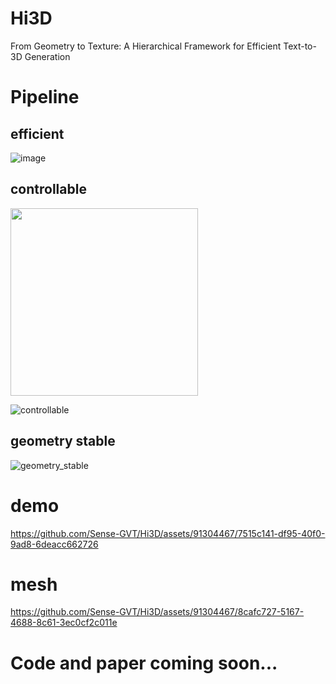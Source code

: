 # Hi3D
From Geometry to Texture: A Hierarchical Framework for Efficient Text-to-3D Generation

# Pipeline
## efficient
![image](https://github.com/Sense-GVT/Hi3D/assets/91304467/2bcc1570-0686-4f3d-950e-ce5c0a67a68f)
## controllable
<img width="300" height="300" src="https://github.com/Sense-GVT/Hi3D/assets/91304467/621aa7de-c4b6-4d89-95d7-7db4fc34ac3e"/>

![controllable](https://github.com/Sense-GVT/Hi3D/assets/91304467/621aa7de-c4b6-4d89-95d7-7db4fc34ac3e)

## geometry stable
![geometry_stable](https://github.com/Sense-GVT/Hi3D/assets/91304467/86c5f3b5-5a4b-44a1-abe1-40b82e8de048)


# demo
https://github.com/Sense-GVT/Hi3D/assets/91304467/7515c141-df95-40f0-9ad8-6deacc662726




# mesh
https://github.com/Sense-GVT/Hi3D/assets/91304467/8cafc727-5167-4688-8c61-3ec0cf2c011e




# Code and paper coming soon...

